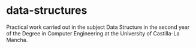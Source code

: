 # data-structures
Practical work carried out in the subject Data Structure in the second year of the Degree in Computer Engineering at the University of Castilla-La Mancha.

